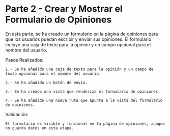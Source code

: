 # Parte 2 - Crear y Mostrar el Formulario de Opiniones

En esta parte, se ha creado un formulario en la página de opiniones para que los usuarios puedan escribir y enviar sus opiniones. El formulario incluye una caja de texto para la opinión y un campo opcional para el nombre del usuario.

Pasos Realizados:

	1.- Se ha añadido una caja de texto para la opinión y un campo de texto opcional para el nombre del usuario.

	2.- Se ha añadido un botón de envío.

 	3.- Se ha creado una vista que renderiza el formulario de opiniones.

   	4.- Se ha añadido una nueva ruta que apunta a la vista del formulario de opiniones.

Validación:

	El formulario es visible y funcional en la página de opiniones, aunque no guarda datos en esta etapa.
